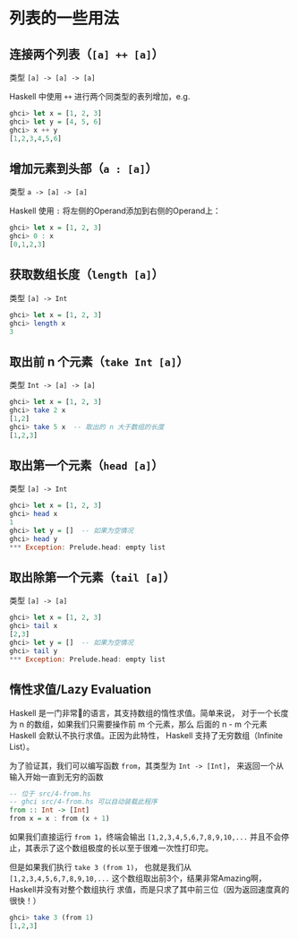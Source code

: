 # 列表的一些用法

## 连接两个列表（`[a] ++ [a]`）

类型 `[a] -> [a] -> [a]`

Haskell 中使用 `++` 进行两个同类型的表列增加，e.g.

```hs
ghci> let x = [1, 2, 3]
ghci> let y = [4, 5, 6]
ghci> x ++ y
[1,2,3,4,5,6]
```

## 增加元素到头部（`a : [a]`）

类型 `a -> [a] -> [a]`

Haskell 使用 `:` 将左侧的Operand添加到右侧的Operand上：

```hs
ghci> let x = [1, 2, 3]
ghci> 0 : x
[0,1,2,3]
```

## 获取数组长度（`length [a]`）

类型 `[a] -> Int`

```hs
ghci> let x = [1, 2, 3]
ghci> length x
3
```

## 取出前 n 个元素（`take Int [a]`）

类型 `Int -> [a] -> [a]`

```hs
ghci> let x = [1, 2, 3]
ghci> take 2 x
[1,2]
ghci> take 5 x  -- 取出的 n 大于数组的长度
[1,2,3]
```

## 取出第一个元素（`head [a]`）

类型 `[a] -> Int`

```hs
ghci> let x = [1, 2, 3]
ghci> head x
1
ghci> let y = []  -- 如果为空情况
ghci> head y
*** Exception: Prelude.head: empty list
```

## 取出除第一个元素（`tail [a]`）

类型 `[a] -> [a]`

```hs
ghci> let x = [1, 2, 3]
ghci> tail x
[2,3]
ghci> let y = []  -- 如果为空情况
ghci> tail y
*** Exception: Prelude.head: empty list
```

## 惰性求值/Lazy Evaluation

Haskell 是一门非常🐂的语言，其支持数组的惰性求值。简单来说，
对于一个长度为 n 的数组，如果我们只需要操作前 m 个元素，那么
后面的 n - m 个元素 Haskell 会默认不执行求值。正因为此特性，
Haskell 支持了无穷数组（Infinite List）。

为了验证其，我们可以编写函数 `from`，其类型为 `Int -> [Int]`，
来返回一个从输入开始一直到无穷的函数

```hs
-- 位于 src/4-from.hs
-- ghci src/4-from.hs 可以自动装载此程序
from :: Int -> [Int]
from x = x : from (x + 1)
```

如果我们直接运行 `from 1`，终端会输出 `[1,2,3,4,5,6,7,8,9,10,...`
并且不会停止，其表示了这个数组极度的长以至于很难一次性打印完。

但是如果我们执行 `take 3 (from 1)`， 也就是我们从 `[1,2,3,4,5,6,7,8,9,10,...` 这个数组取出前3个，结果非常Amazing啊，Haskell并没有对整个数组执行
求值，而是只求了其中前三位（因为返回速度真的很快！）

```hs
ghci> take 3 (from 1)
[1,2,3]
```